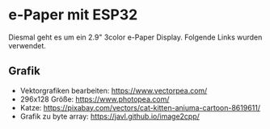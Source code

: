 # e-Paper mit ESP32

Diesmal geht es um ein 2.9" 3color e-Paper Display.
Folgende Links wurden verwendet.

## Grafik
* Vektorgrafiken bearbeiten: https://www.vectorpea.com/
* 296x128 Größe: https://www.photopea.com/
* Katze: https://pixabay.com/vectors/cat-kitten-aniuma-cartoon-8619611/
* Grafik zu byte array: https://javl.github.io/image2cpp/
